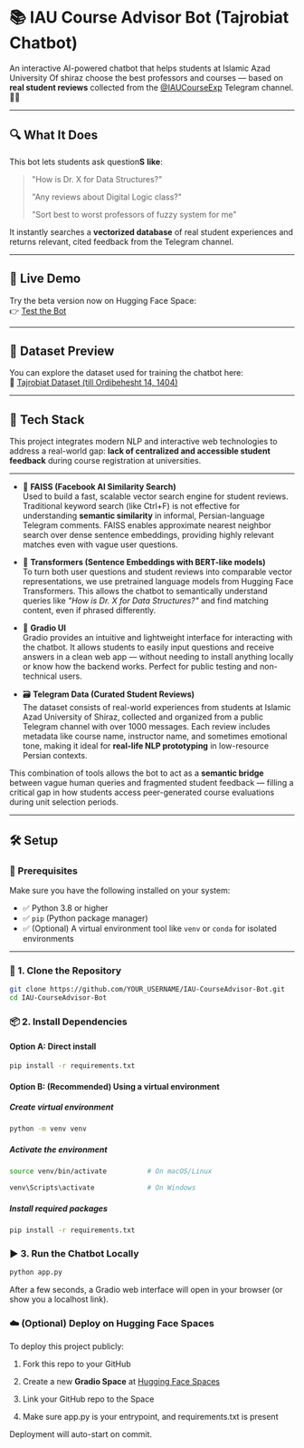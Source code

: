 # 📚 IAU Course Advisor Bot (Tajrobiat Chatbot)

An interactive AI-powered chatbot that helps students at Islamic Azad University Of shiraz choose the best professors and courses — based on **real student reviews** collected from the [@IAUCourseExp](https://t.me/IAUCourseExp) Telegram channel. 🤖✨

---

## 🔍 What It Does

This bot lets students ask question**S** **like**:

> "How is Dr. X for Data Structures?"
> 
> "Any reviews about Digital Logic class?"
> 
> "Sort best to worst professors of fuzzy system for me"  

It instantly searches a **vectorized database** of real student experiences and returns relevant, cited feedback from the Telegram channel.

---

## 🚀 Live Demo

Try the beta version now on Hugging Face Space:  
👉 [Test the Bot](https://huggingface.co/spaces/IAUCourseExp/Tajrobiat_Bot)

---

## 📂 Dataset Preview

You can explore the dataset used for training the chatbot here:  
📎 [Tajrobiat Dataset (till Ordibehesht 14, 1404)](https://huggingface.co/datasets/IAUCourseExp/TajrobiatExpriences-till14ordibehest1404)

---

## 🧠 Tech Stack

This project integrates modern NLP and interactive web technologies to address a real-world gap: **lack of centralized and accessible student feedback** during course registration at universities.

---

- 🔎 **FAISS (Facebook AI Similarity Search)**  
Used to build a fast, scalable vector search engine for student reviews. Traditional keyword search (like Ctrl+F) is not effective for understanding **semantic similarity** in informal, Persian-language Telegram comments. FAISS enables approximate nearest neighbor search over dense sentence embeddings, providing highly relevant matches even with vague user questions.

- 💬 **Transformers (Sentence Embeddings with BERT-like models)**  
To turn both user questions and student reviews into comparable vector representations, we use pretrained language models from Hugging Face Transformers. This allows the chatbot to semantically understand queries like _"How is Dr. X for Data Structures?"_ and find matching content, even if phrased differently.

- 🧰 **Gradio UI**  
Gradio provides an intuitive and lightweight interface for interacting with the chatbot. It allows students to easily input questions and receive answers in a clean web app — without needing to install anything locally or know how the backend works. Perfect for public testing and non-technical users.

- 🗃️ **Telegram Data (Curated Student Reviews)**  
The dataset consists of real-world experiences from students at Islamic Azad University of Shiraz, collected and organized from a public Telegram channel with over 1000 messages. Each review includes metadata like course name, instructor name, and sometimes emotional tone, making it ideal for **real-life NLP prototyping** in low-resource Persian contexts.

This combination of tools allows the bot to act as a **semantic bridge** between vague human queries and fragmented student feedback — filling a critical gap in how students access peer-generated course evaluations during unit selection periods.

---

## 🛠️ Setup

### 🔧 Prerequisites

Make sure you have the following installed on your system:

- ✅ Python 3.8 or higher
- ✅ `pip` (Python package manager)
- ✅ (Optional) A virtual environment tool like `venv` or `conda` for isolated environments

---

### 🔽 1. Clone the Repository

```bash
git clone https://github.com/YOUR_USERNAME/IAU-CourseAdvisor-Bot.git
cd IAU-CourseAdvisor-Bot
```

### 📦 2. Install Dependencies

#### Option A: Direct install

```bash
pip install -r requirements.txt
```

#### Option B: (Recommended) Using a virtual environment

##### Create virtual environment  

```bash
python -m venv venv  
```

##### Activate the environment  

```bash
source venv/bin/activate          # On macOS/Linux
```
```bash  
venv\Scripts\activate             # On Windows  
```

##### Install required packages  

```bash
pip install -r requirements.txt   
```

### ▶️ 3. Run the Chatbot Locally

```bash
python app.py   
```

After a few seconds, a Gradio web interface will open in your browser (or show you a localhost link).

### ☁️ (Optional) Deploy on Hugging Face Spaces

To deploy this project publicly:

1.  Fork this repo to your GitHub
    
2.  Create a new **Gradio Space** at [Hugging Face Spaces](https://huggingface.co/spaces)
    
3.  Link your GitHub repo to the Space
    
4.  Make sure app.py is your entrypoint, and requirements.txt is present
    

Deployment will auto-start on commit.
